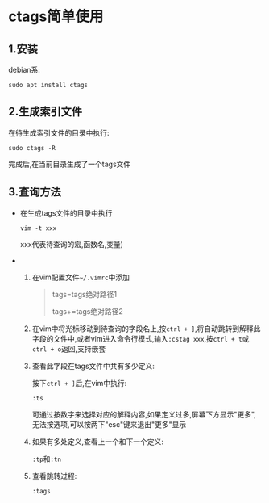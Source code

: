 # ctags简单使用

## 1.安装

debian系:

`sudo apt install ctags`

## 2.生成索引文件

在待生成索引文件的目录中执行:

`sudo ctags -R`

完成后,在当前目录生成了一个tags文件

## 3.查询方法

* 在生成tags文件的目录中执行

   `vim -t xxx`

  xxx代表待查询的宏,函数名,变量)

* 1. 在vim配置文件`~/.vimrc`中添加

     > tags=tags绝对路径1
     >
     > tags+=tags绝对路径2

  2. 在vim中将光标移动到待查询的字段名上,按`ctrl + ]`,将自动跳转到解释此字段的文件中,或者vim进入命令行模式,输入`:cstag xxx`,按`ctrl + t`或`ctrl + o`返回,支持嵌套

  3. 查看此字段在tags文件中共有多少定义:

     按下`ctrl + ]`后,在vim中执行:

     `:ts`

     可通过按数字来选择对应的解释内容,如果定义过多,屏幕下方显示"更多",无法按选项,可以按两下"esc"键来退出"更多"显示

  4. 如果有多处定义,查看上一个和下一个定义:

     `:tp`和`:tn`

  5. 查看跳转过程:

     `:tags`





